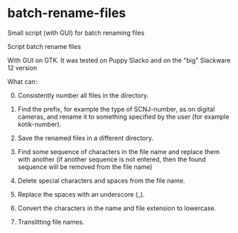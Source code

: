 # batch-rename-files
Small script (with GUI) for batch renaming files

Script batch rename files

With GUI on GTK. It was tested on Puppy Slacko and on the "big" Slackware 12 version

What can:

0. Consistently number all files in the directory.

1. Find the prefix, for example the type of SCNJ-number, as on digital cameras, and rename it to something specified by the user (for example kotik-number).

2. Save the renamed files in a different directory.

3. Find some sequence of characters in the file name and replace them with another (if another sequence is not entered, then the found sequence will be removed from the file name)

4. Delete special characters and spaces from the file name.

5. Replace the spaces with an underscore (_).

6. Convert the characters in the name and file extension to lowercase.

7. Translitting file names.